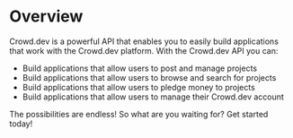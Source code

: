 # Overview

 Crowd.dev is a powerful API that enables you to easily build applications that work with the Crowd.dev platform. With the Crowd.dev API you can:

- Build applications that allow users to post and manage projects
- Build applications that allow users to browse and search for projects
- Build applications that allow users to pledge money to projects
- Build applications that allow users to manage their Crowd.dev account

The possibilities are endless! So what are you waiting for? Get started today!
